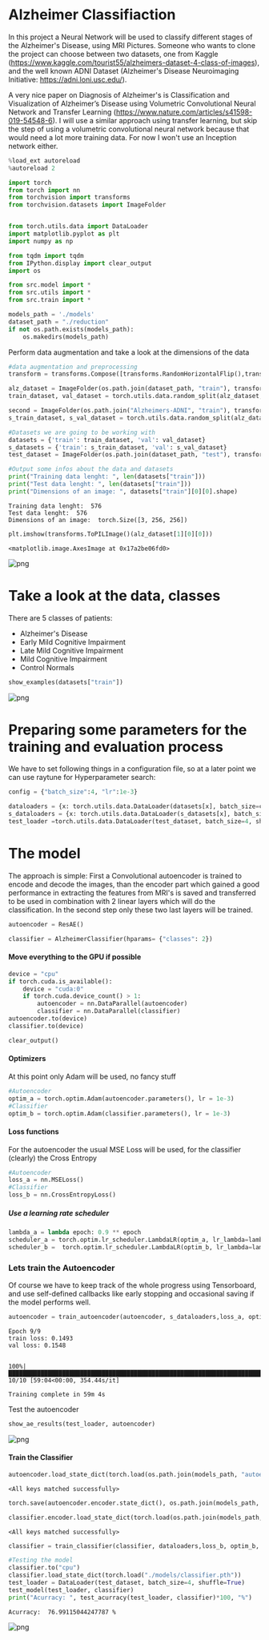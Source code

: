 # Alzheimer Classifiaction
In this project a Neural Network will be used to classify different stages of the Alzheimer's Disease, using MRI Pictures.
Someone who wants to clone the project can choose between two datasets, one from Kaggle (https://www.kaggle.com/tourist55/alzheimers-dataset-4-class-of-images), and the well known ADNI Dataset (Alzheimer's Disease Neuroimaging Initiative: https://adni.loni.usc.edu/).

A very nice paper on Diagnosis of Alzheimer's is Classification and Visualization of Alzheimer’s Disease using Volumetric Convolutional Neural Network and Transfer Learning (https://www.nature.com/articles/s41598-019-54548-6). I will use a similar approach using transfer learning, but skip the step of using a volumetric convolutional neural network because that would need a lot more training data. For now I won't use an Inception network either.


```python
%load_ext autoreload
%autoreload 2

import torch
from torch import nn
from torchvision import transforms
from torchvision.datasets import ImageFolder


from torch.utils.data import DataLoader
import matplotlib.pyplot as plt
import numpy as np

from tqdm import tqdm
from IPython.display import clear_output
import os

from src.model import *
from src.utils import *
from src.train import *

models_path = './models'
dataset_path = "./reduction"
if not os.path.exists(models_path):
    os.makedirs(models_path)
```

Perform data augmentation and take a look at the dimensions of the data


```python
#data augmentation and preprocessing
transform = transforms.Compose([transforms.RandomHorizontalFlip(),transforms.CenterCrop(256),transforms.ToTensor(), transforms.Normalize(mean=[0.1784,0.1784, 0.1784], std=[0.2025,0.2025, 0.2025]) ])

alz_dataset = ImageFolder(os.path.join(dataset_path, "train"), transform=transform)
train_dataset, val_dataset = torch.utils.data.random_split(alz_dataset, ( round(len(alz_dataset)*0.9), round(len(alz_dataset)*0.1) ))

second = ImageFolder(os.path.join("Alzheimers-ADNI", "train"), transform=transform)
s_train_dataset, s_val_dataset = torch.utils.data.random_split(alz_dataset, ( round(len(alz_dataset)*0.9), round(len(alz_dataset)*0.1) ))

#Datasets we are going to be working with
datasets = {'train': train_dataset, 'val': val_dataset}
s_datasets = {'train': s_train_dataset, 'val': s_val_dataset}
test_dataset = ImageFolder(os.path.join(dataset_path, "test"), transform=transform)

#Output some infos about the data and datasets
print("Training data lenght: ", len(datasets["train"]))
print("Test data lenght: ", len(datasets["train"]))
print("Dimensions of an image: ", datasets["train"][0][0].shape)
```

    Training data lenght:  576
    Test data lenght:  576
    Dimensions of an image:  torch.Size([3, 256, 256])
    


```python
plt.imshow(transforms.ToPILImage()(alz_dataset[1][0][0]))
```




    <matplotlib.image.AxesImage at 0x17a2be06fd0>




![png](README_files/README_4_1.png)


# Take a look at the data, classes
There are 5 classes of patients:
- Alzheimer's Disease
- Early Mild Cognitive Impairment
- Late Mild Cognitive Impairment
- Mild Cognitive Impairment
- Control Normals


```python
show_examples(datasets["train"])
```


![png](README_files/README_6_0.png)


# Preparing some parameters for the training and evaluation process
We have to set following things in a configuration file, so at a later point we can use raytune for Hyperparameter search:


```python
config = {"batch_size":4, "lr":1e-3}
```


```python
dataloaders = {x: torch.utils.data.DataLoader(datasets[x], batch_size=config["batch_size"], shuffle=True, num_workers=8, drop_last=True) for x in ['train', 'val']}
s_dataloaders = {x: torch.utils.data.DataLoader(s_datasets[x], batch_size=config["batch_size"], shuffle=True, num_workers=8, drop_last=True) for x in ['train', 'val']}
test_loader =torch.utils.data.DataLoader(test_dataset, batch_size=4, shuffle=True, num_workers=8, drop_last=False)
```

# The model
The approach is simple: First a Convolutional autoencoder is trained to encode and decode the images, than the encoder part which gained a good performance in extracting the features from MRI's is saved and transferred to be used in combination with
2 linear layers which will do the classification. In the second step only these two last layers will be trained.


```python
autoencoder = ResAE()
```


```python
classifier = AlzheimerClassifier(hparams= {"classes": 2})
```

#### Move everything to the GPU if possible 


```python
device = "cpu"
if torch.cuda.is_available():
    device = "cuda:0"
    if torch.cuda.device_count() > 1:
        autoencoder = nn.DataParallel(autoencoder)
        classifier = nn.DataParallel(classifier)
autoencoder.to(device)
classifier.to(device)

clear_output()
```

#### Optimizers
At this point only Adam will be used, no fancy stuff


```python
#Autoencoder
optim_a = torch.optim.Adam(autoencoder.parameters(), lr = 1e-3)
#Classifier
optim_b = torch.optim.Adam(classifier.parameters(), lr = 1e-3)
```

#### Loss functions
For the autoencoder the usual MSE Loss will be used, for the classifier (clearly) the Cross Entropy


```python
#Autoencoder
loss_a = nn.MSELoss()
#Classifier
loss_b = nn.CrossEntropyLoss()
```

##### Use a learning rate scheduler


```python
lambda_a = lambda epoch: 0.9 ** epoch
scheduler_a = torch.optim.lr_scheduler.LambdaLR(optim_a, lr_lambda=lambda_a)
scheduler_b =  torch.optim.lr_scheduler.LambdaLR(optim_b, lr_lambda=lambda_a)
```

### Lets train the Autoencoder
Of course we have to keep track of the whole progress using Tensorboard, and use self-defined callbacks like early stopping and occasional saving if the model performs well.


```python
autoencoder = train_autoencoder(autoencoder, s_dataloaders,loss_a, optim_a, scheduler_a, device,  num_epochs=10, early_stop=5)
```

    Epoch 9/9
    train loss: 0.1493
    val loss: 0.1548
    

    100%|█████████████████████████████████████████████████████████████████████████████████| 10/10 [59:04<00:00, 354.44s/it]

    Training complete in 59m 4s
    

    
    

Test the autoencoder


```python
show_ae_results(test_loader, autoencoder)
```


![png](README_files/README_24_0.png)


#### Train the Classifier


```python
autoencoder.load_state_dict(torch.load(os.path.join(models_path, "autoencoder.pth")))
```




    <All keys matched successfully>




```python
torch.save(autoencoder.encoder.state_dict(), os.path.join(models_path, "encoder.pth"))
```


```python
classifier.encoder.load_state_dict(torch.load(os.path.join(models_path, "encoder.pth")))
```




    <All keys matched successfully>




```python
classifier = train_classifier(classifier, dataloaders,loss_b, optim_b, scheduler_b, device,  num_epochs=50, early_stop=5)
```


```python
#Testing the model
classifier.to("cpu")
classifier.load_state_dict(torch.load("./models/classifier.pth"))
test_loader = DataLoader(test_dataset, batch_size=4, shuffle=True)
test_model(test_loader, classifier)
print("Acurracy: ", test_acurracy(test_loader, classifier)*100, "%")
```

    Acurracy:  76.99115044247787 %
    


![png](README_files/README_30_1.png)



```python

```


```python

```
